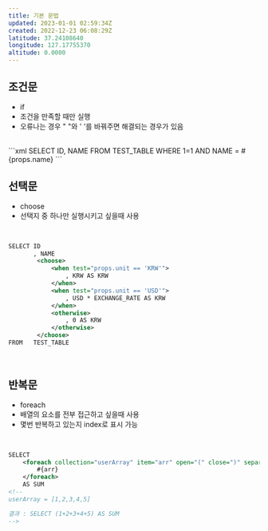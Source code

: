 ```yaml
---
title: 기본 문법
updated: 2023-01-01 02:59:34Z
created: 2022-12-23 06:08:29Z
latitude: 37.24108640
longitude: 127.17755370
altitude: 0.0000
---
```


## 조건문
- if
-  조건을 만족할 때만 실행
- 오류나는 경우 " "와 ' '를 바꿔주면 해결되는 경우가 있음
<br>
```xml
SELECT	ID, NAME
FROM	TEST_TABLE
WHERE 1=1
<if test="props.name != null and props.name != ''">
	AND NAME = #{props.name}
</if>	
```
<br>

## 선택문
- choose
-  선택지 중 하나만 실행시키고 싶을때 사용
<br>

```xml
SELECT ID
       , NAME
		<choose>
			<when test="props.unit == 'KRW'">
				, KRW AS KRW
			</when>
			<when test="props.unit == 'USD'">
				, USD * EXCHANGE_RATE AS KRW
			</when>
			<otherwise>
				, 0 AS KRW
			</otherwise>
		</choose>
FROM   TEST_TABLE
```
<br>

## 반복문
- foreach
- 배열의 요소를 전부 접근하고 싶을때 사용
- 몇번 반복하고 있는지 index로 표시 가능
<br>

```xml
SELECT 
	<foreach collection="userArray" item="arr" open="(" close=")" separator="+">
		#{arr}
	</foreach>
	AS SUM
<!--
userArray = [1,2,3,4,5]

결과 : SELECT (1+2+3+4+5) AS SUM
-->
```
